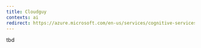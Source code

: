 ```yaml
---
title: Cloudguy
contexts: ai
redirect: https://azure.microsoft.com/en-us/services/cognitive-services/spell-check/
---
```


tbd
